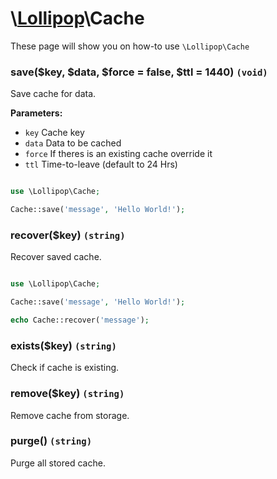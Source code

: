 # \\[Lollipop](https://github.com/jabernardo/lollipop-php)\Cache

These page will show you on how-to use ```\Lollipop\Cache``` 

### save($key, $data, $force = false, $ttl = 1440) ```(void)```
Save cache for data.

**Parameters:**

- ```key``` Cache key
- ```data``` Data to be cached
- ```force``` If theres is an existing cache override it
- ```ttl``` Time-to-leave (default to 24 Hrs)

```php

use \Lollipop\Cache;

Cache::save('message', 'Hello World!');


```

### recover($key) ```(string)```
Recover saved cache.

```php

use \Lollipop\Cache;

Cache::save('message', 'Hello World!');

echo Cache::recover('message');

```

### exists($key) ```(string)```
Check if cache is existing.

### remove($key) ```(string)```
Remove cache from storage.

### purge() ```(string)```
Purge all stored cache.
